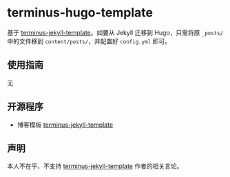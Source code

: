 # terminus-hugo-template

基于 [terminus-jekyll-template](https://github.com/TerminusBot/terminus-jekyll-template)。如要从 Jekyll 迁移到 Hugo，只需将原 `_posts/` 中的文件移到 `content/posts/`，并配置好 `config.yml` 即可。

## 使用指南

无

## 开源程序

- 博客模板 [terminus-jekyll-template](https://github.com/TerminusBot/terminus-jekyll-template)

## 声明

本人不在乎、不支持 [terminus-jekyll-template](https://github.com/TerminusBot/terminus-jekyll-template) 作者的相关言论。
